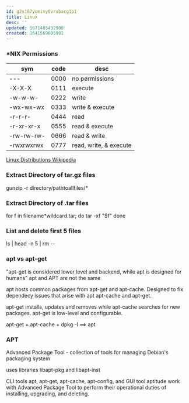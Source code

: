 ```yaml
---
id: g2s187yomivy0vrvbacg1p1
title: Linux
desc: ''
updated: 1671485432900
created: 1641569005901
---
```


### *NIX Permissions
| sym        | code | desc                   |
|------------|------|------------------------|
| ---        | 0000 | no permissions         |
| -X-X-X     | 0111 | execute                |
| -w-w-w-    | 0222 | write                  |
| -wx-wx-wx  | 0333 | write & execute        |
| -r-r-r-    | 0444 | read                   |
| -r-xr-xr-x | 0555 | read & execute         |
| -rw-rw-rw- | 0666 | read & write           |
| -rwxrwxrwx | 0777 | read, write, & execute |
  

[Linux Distributions Wikipedia](https://en.wikipedia.org/wiki/Linux_distribution)


### Extract Directory of tar.gz files
gunzip -r directory/pathtoallfiles/*

### Extract Directory of .tar files
for f in filename*wildcard.tar; do
tar -xf "$f"
done

### List and delete first 5 files
ls | head -n 5 | rm --

### apt vs apt-get

"apt-get is considered lower level and backend, while apt is designed for humans"
apt and APT are not the same

apt hosts common packages from apt-get and apt-cache. Designed to fix dependecy issues that arise with apt apt-cache and apt-get. 

apt-get installs, updates and removes while apt-cache searches for new packages. apt-get is low-level and configurable.

apt-get + apt-cache + dpkg -l ==> apt

### APT
Advanced Package Tool - collection of tools for managing Debian's packaging system

uses libraries libapt-pkg and libapt-inst

CLI tools apt, apt-get, apt-cache, apt-config, and GUI tool aptitude work with Advanced Package Tool to perform their operational duties of installing, upgrading, and deleting. 

